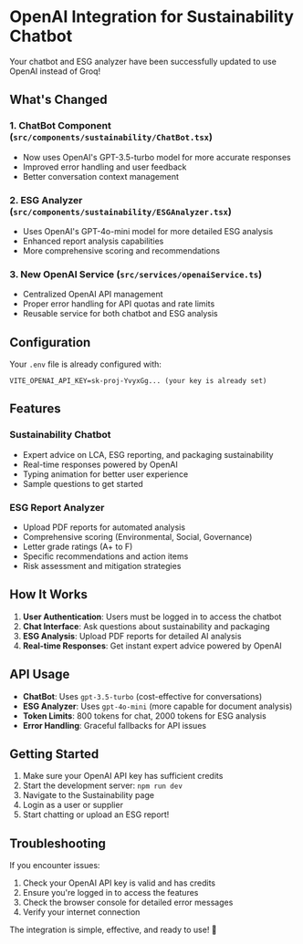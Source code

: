 # OpenAI Integration for Sustainability Chatbot

Your chatbot and ESG analyzer have been successfully updated to use OpenAI instead of Groq!

## What's Changed

### 1. **ChatBot Component** (`src/components/sustainability/ChatBot.tsx`)
- Now uses OpenAI's GPT-3.5-turbo model for more accurate responses
- Improved error handling and user feedback
- Better conversation context management

### 2. **ESG Analyzer** (`src/components/sustainability/ESGAnalyzer.tsx`)
- Uses OpenAI's GPT-4o-mini model for more detailed ESG analysis
- Enhanced report analysis capabilities
- More comprehensive scoring and recommendations

### 3. **New OpenAI Service** (`src/services/openaiService.ts`)
- Centralized OpenAI API management
- Proper error handling for API quotas and rate limits
- Reusable service for both chatbot and ESG analysis

## Configuration

Your `.env` file is already configured with:
```env
VITE_OPENAI_API_KEY=sk-proj-YvyxGg... (your key is already set)
```

## Features

### Sustainability Chatbot
- Expert advice on LCA, ESG reporting, and packaging sustainability
- Real-time responses powered by OpenAI
- Typing animation for better user experience
- Sample questions to get started

### ESG Report Analyzer
- Upload PDF reports for automated analysis
- Comprehensive scoring (Environmental, Social, Governance)
- Letter grade ratings (A+ to F)
- Specific recommendations and action items
- Risk assessment and mitigation strategies

## How It Works

1. **User Authentication**: Users must be logged in to access the chatbot
2. **Chat Interface**: Ask questions about sustainability and packaging
3. **ESG Analysis**: Upload PDF reports for detailed AI analysis
4. **Real-time Responses**: Get instant expert advice powered by OpenAI

## API Usage

- **ChatBot**: Uses `gpt-3.5-turbo` (cost-effective for conversations)
- **ESG Analyzer**: Uses `gpt-4o-mini` (more capable for document analysis)
- **Token Limits**: 800 tokens for chat, 2000 tokens for ESG analysis
- **Error Handling**: Graceful fallbacks for API issues

## Getting Started

1. Make sure your OpenAI API key has sufficient credits
2. Start the development server: `npm run dev`
3. Navigate to the Sustainability page
4. Login as a user or supplier
5. Start chatting or upload an ESG report!

## Troubleshooting

If you encounter issues:
1. Check your OpenAI API key is valid and has credits
2. Ensure you're logged in to access the features
3. Check the browser console for detailed error messages
4. Verify your internet connection

The integration is simple, effective, and ready to use! 🌱
